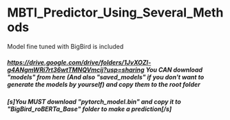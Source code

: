 # MBTI_Predictor_Using_Several_Methods
Model fine tuned with BigBird is included

##### https://drive.google.com/drive/folders/1JvXOZl-g4ANgmWRi7rt36wtTMNQVmcij?usp=sharing You CAN download "models" from here (And also "saved_models" if you don't want to generate the models by yourself) and copy them to the root folder
##### [s]You MUST download "pytorch_model.bin" and copy it to "BigBird_roBERTa_Base" folder to make a prediction[/s]
